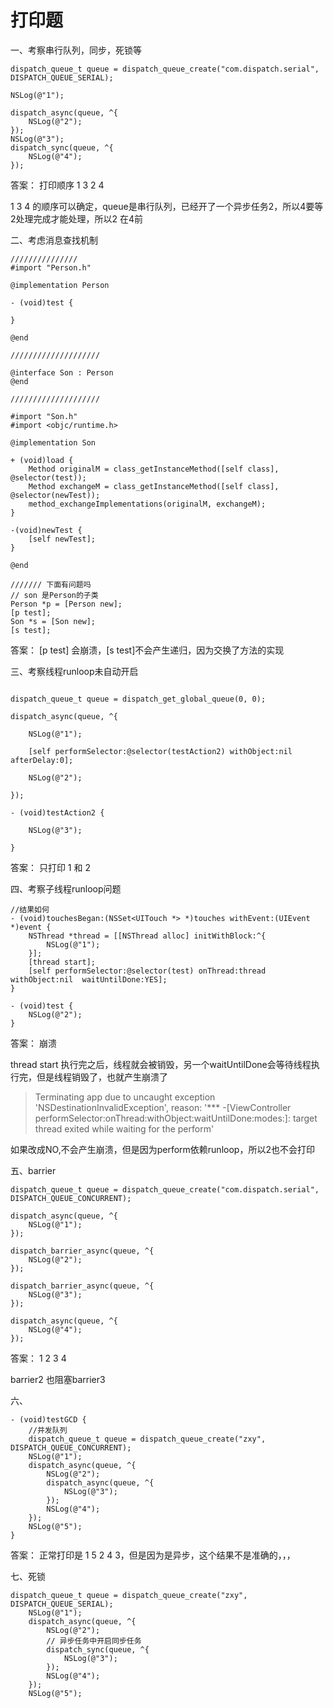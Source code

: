 # 打印题

一、考察串行队列，同步，死锁等

```
dispatch_queue_t queue = dispatch_queue_create("com.dispatch.serial", DISPATCH_QUEUE_SERIAL);
    
NSLog(@"1");
    
dispatch_async(queue, ^{
    NSLog(@"2");
});
NSLog(@"3");
dispatch_sync(queue, ^{
    NSLog(@"4");
});
```

答案： 打印顺序 1 3 2 4 

1 3 4 的顺序可以确定，queue是串行队列，已经开了一个异步任务2，所以4要等2处理完成才能处理，所以2 在4前

二、考虑消息查找机制

```
///////////////
#import "Person.h"

@implementation Person

- (void)test {
        
}

@end

////////////////////

@interface Son : Person
@end

////////////////////

#import "Son.h"
#import <objc/runtime.h>

@implementation Son

+ (void)load {
    Method originalM = class_getInstanceMethod([self class], @selector(test));
    Method exchangeM = class_getInstanceMethod([self class], @selector(newTest));
    method_exchangeImplementations(originalM, exchangeM);
}

-(void)newTest {
    [self newTest];
}

@end

/////// 下面有问题吗
// son 是Person的子类
Person *p = [Person new];
[p test];
Son *s = [Son new];
[s test];
```
答案： [p test] 会崩溃，[s test]不会产生递归，因为交换了方法的实现

三、考察线程runloop未自动开启

```

dispatch_queue_t queue = dispatch_get_global_queue(0, 0);
       
dispatch_async(queue, ^{
    
    NSLog(@"1");
    
    [self performSelector:@selector(testAction2) withObject:nil afterDelay:0];
     
    NSLog(@"2");
    
});

- (void)testAction2 {
    
    NSLog(@"3");
    
}
```

答案： 只打印 1 和 2

四、考察子线程runloop问题

```
//结果如何
- (void)touchesBegan:(NSSet<UITouch *> *)touches withEvent:(UIEvent *)event {
    NSThread *thread = [[NSThread alloc] initWithBlock:^{
        NSLog(@"1");
    }];
    [thread start];
    [self performSelector:@selector(test) onThread:thread withObject:nil  waitUntilDone:YES];
}

- (void)test {
    NSLog(@"2");
}

```
答案： 崩溃

thread start 执行完之后，线程就会被销毁，另一个waitUntilDone会等待线程执行完，但是线程销毁了，也就产生崩溃了

> Terminating app due to uncaught exception 'NSDestinationInvalidException', reason: '*** -[ViewController performSelector:onThread:withObject:waitUntilDone:modes:]: target thread exited while waiting for the perform'

如果改成NO,不会产生崩溃，但是因为perform依赖runloop，所以2也不会打印

五、barrier

```
dispatch_queue_t queue = dispatch_queue_create("com.dispatch.serial", DISPATCH_QUEUE_CONCURRENT);
    
dispatch_async(queue, ^{
    NSLog(@"1");
});
    
dispatch_barrier_async(queue, ^{
    NSLog(@"2");
});
    
dispatch_barrier_async(queue, ^{
    NSLog(@"3");
});
    
dispatch_async(queue, ^{
    NSLog(@"4");
});
```

答案： 1  2  3 4 

barrier2 也阻塞barrier3

六、

```
- (void)testGCD {
    //并发队列
    dispatch_queue_t queue = dispatch_queue_create("zxy", DISPATCH_QUEUE_CONCURRENT);
    NSLog(@"1");
    dispatch_async(queue, ^{
        NSLog(@"2");
        dispatch_async(queue, ^{
            NSLog(@"3");
        });
        NSLog(@"4");
    });
    NSLog(@"5");
}
```

答案： 正常打印是 1 5 2 4 3，但是因为是异步，这个结果不是准确的，，，

七、死锁

```
dispatch_queue_t queue = dispatch_queue_create("zxy", DISPATCH_QUEUE_SERIAL);
    NSLog(@"1");
    dispatch_async(queue, ^{
        NSLog(@"2");
        // 异步任务中开启同步任务
        dispatch_sync(queue, ^{
            NSLog(@"3");
        });
        NSLog(@"4");
    });
    NSLog(@"5");
```
